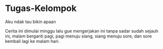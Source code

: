 # Tugas-Kelompok
Aku ndak tau bikin apaan

Cerita ini dimulai minggu lalu gue mengerjakan ini tanpa sadar sudah sejauh ini, malam berganti pagi, pagi menuju siang, siang menuju sore, dan sore kembali lagi ke malam hari. 
